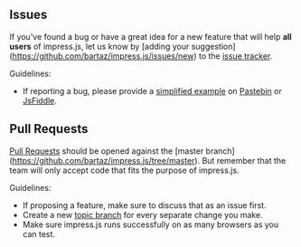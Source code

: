 Issues
------

If you've found a bug or have a great idea for a new feature that will help **all users** of impress.js, let us know by [adding your suggestion]
(https://github.com/bartaz/impress.js/issues/new) to the [issue tracker](https://github.com/bartaz/impress.js/issues).

Guidelines:

* If reporting a bug, please provide a [simplified example](https://sscce.org/) on [Pastebin](https://pastebin.com/) or [JsFiddle](https://jsfiddle.net/).

Pull Requests
-------------

[Pull Requests](https://help.github.com/articles/using-pull-requests/) should be opened against the [master branch]
(https://github.com/bartaz/impress.js/tree/master). But remember that the team will only accept code that fits the purpose of impress.js.

Guidelines:

* If proposing a feature, make sure to discuss that as an issue first.
* Create a new [topic branch](https://github.com/dchelimsky/rspec/wiki/Topic-Branches) for every separate change you make.
* Make sure impress.js runs successfully on as many browsers as you can test.
